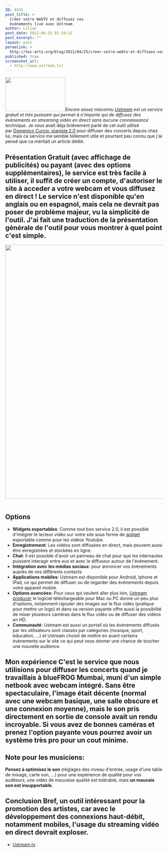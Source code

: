 ```yaml
---
ID: 8345
post_title: >
  Créer votre WebTV et diffusez vos
  évènements live avec Ustream
author: Lilian
post_date: 2012-04-25 01:19:52
post_excerpt: ""
layout: post
permalink: >
  http://toc-arts.org/blog/2012/04/25/creer-votre-webtv-et-diffusez-vos-evenements-live-avec-ustream/
published: true
screenshot_url:
  - http://www.ustream.tv/
---
```

[ <img class="alignleft" title="concert-video-streaming" src="http://toc-arts.org/blog/wp-content/uploads/2012/04/concert-video-streaming.jpeg" alt="" width="192" height="108" />][1]*Encore assez méconnu [Ustream][2] est un service gratuit et très puissant qui permet à n'importe qui de diffusez des évènements en streaming vidéo en direct sans aucune connaissance technique.* Je vous avait déja brièvement parlé de cet outil utilisé par [Domenico Curcio, pianiste 2.0][3] pour diffuser des concerts depuis chez lui, mais ce service me semble tellement utile et pourtant peu connu que j'ai pensé que ca méritait un article dédié. <div>
</div>

## Présentation Gratuit (avec affichage de publicités) ou payant (avec des options supplémentaires), le service est très facile à utiliser, il suffit de créer un compte, d'autoriser le site à acceder a votre webcam et vous diffusez en direct ! Le service n'est disponible qu'en anglais ou en espagnol, mais cela ne devrait pas poser de problème majeur, vu la simplicité de l'outil. J'ai fait une traduction de la présentation générale de l'outil pour vous montrer à quel point c'est simple. 

[<img class="aligncenter size-large wp-image-8419" title="webtv-tutoriel-ustream-francais" src="http://toc-arts.org/blog/wp-content/uploads/2012/04/webtv-tutoriel-ustream-francais-783x1024.jpg" alt="" width="620" height="810" />][4]   
## Options

*   **Widgets exportables**: Comme tout bon service 2.0, il est possible d'intégrer le lecteur vidéo sur votre site sous forme de [widget][5] exportable comme pour les vidéos Youtube.
*   **Enregistrement**: Les vidéos sont diffusées en direct, mais peuvent aussi être enregistrées et stockées en ligne.
*   **Chat**: Il est possible d'avoir un panneau de chat pour que les internautes puissent interagir entre eux et avec le diffuseur autour de l'évènement.
*   **Intégration avec les médias sociaux**: pour annoncer vos évènements auprès de vos différents contacts
*   **Applications mobiles**: Ustream est disponible pour Android, Iphone et iPad, ce qui permet de diffuser ou de regarder des évènements depuis votre appareil mobile.
*   **Options avancées:** Pour ceux qui veulent aller plus loin, [Ustream producer][6] le logiciel téléchargeable pour Mac ou PC donne un peu plus d'options, notamment rajouter des images sur le flux vidéo (pratique pour mettre un logo) et dans sa version payante offre aussi la possibilité de mixer plusieurs caméras dans le flux vidéo ou de diffuser des vidéos en HD.
*   **Communauté**: Ustream est aussi un portail où les évènements diffusés par les utilisateurs sont classés par catégories (musique, sport, éducation, ...) et Ustream choisit de mettre en avant certains évènements sur le site ce qui peut vous donner une chance de toucher une nouvelle audience.

## Mon expérience C'est le service que nous utilisions pour diffuser les concerts quand je travaillais à blueFROG Mumbai, muni d'un simple netbook avec webcam intégré. Sans être spectaculaire, l'image était décente (normal avec une webcam basique, une salle obscure et une connexion moyenne), mais le son pris directement en sortie de console avait un rendu incroyable. Si vous avez de bonnes caméras et prenez l'option payante vous pourrez avoir un système très pro pour un cout minime. 

## Note pour les musiciens:

**Pensez à optimisez le son** (réglages des niveau d'entrée, usage d'une table de mixage, carte son, ...) pour une expérience de qualité pour vos auditeurs, une vidéo de mauvaise qualité est tolérable, mais **un mauvais son est insupportable**. 
## Conclusion Bref, un outil intéressant pour la promotion des artistes, car avec le développement des connexions haut-débit, notamment mobiles, l'usage du streaming vidéo en direct devrait exploser. 

*   [Ustream.tv][2] .

 [1]: http://toc-arts.org/blog/wp-content/uploads/2012/04/concert-video-streaming.jpeg
 [2]: http://www.ustream.tv
 [3]: http://toc-arts.org/blog/2009/05/15/artiste-20-domenico-curcio-le-pianiste-20/
 [4]: http://toc-arts.org/blog/wp-content/uploads/2012/04/webtv-tutoriel-ustream-francais.jpg
 [5]: http://toc-arts.org/blog/2008/03/16/cest-quoi-un-widget-et-pourquoi-ca-change-tout-pour-les-artistes/
 [6]: http://www.ustream.tv/producer